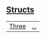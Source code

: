 
## [Structs](./test_group_3-structs.md)

| | |
|:---|:---|
| [Three](./hello_world-A-Three.md) | [...](./hello_world-A-Three.md) |
